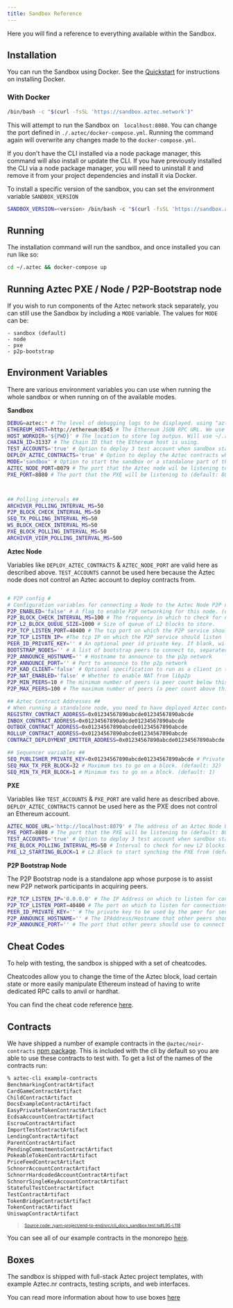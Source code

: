 ```yaml
---
title: Sandbox Reference
---
```


Here you will find a reference to everything available within the Sandbox.

## Installation

You can run the Sandbox using Docker. See the [Quickstart](../getting_started/quickstart.md#install-docker) for instructions on installing Docker.

### With Docker

```bash
/bin/bash -c "$(curl -fsSL 'https://sandbox.aztec.network')"
```

This will attempt to run the Sandbox on ` localhost:8080`. You can change the port defined in `./.aztec/docker-compose.yml`. Running the command again will overwrite any changes made to the `docker-compose.yml`.

If you don't have the CLI installed via a node package manager, this command will also install or update the CLI. If you have previously installed the CLI via a node package manager, you will need to uninstall it and remove it from your project dependencies and install it via Docker.

To install a specific version of the sandbox, you can set the environment variable `SANDBOX_VERSION`

```bash
SANDBOX_VERSION=<version> /bin/bash -c "$(curl -fsSL 'https://sandbox.aztec.network')"
```

## Running

The installation command will run the sandbox, and once installed you can run like so:

```bash
cd ~/.aztec && docker-compose up
```

## Running Aztec PXE / Node / P2P-Bootstrap node

If you wish to run components of the Aztec network stack separately, you can still use the Sandbox by including a `MODE` variable.
The values for `MODE` can be:

```
- sandbox (default)
- node
- pxe
- p2p-bootstrap
```

## Environment Variables

There are various environment variables you can use when running the whole sandbox or when running on of the available modes.

**Sandbox**

```sh
DEBUG=aztec:* # The level of debugging logs to be displayed. using "aztec:*" will log everything.
ETHEREUM_HOST=http://ethereum:8545 # The Ethereum JSON RPC URL. We use an anvil instance that runs in parallel to the sandbox on docker by default.
HOST_WORKDIR='${PWD}' # The location to store log outpus. Will use ~/.aztec where the docker-compose.yml file is stored by default.
CHAIN_ID=31337 # The Chain ID that the Ethereum host is using.
TEST_ACCOUNTS='true' # Option to deploy 3 test account when sandbox starts. (default: true)
DEPLOY_AZTEC_CONTRACTS='true' # Option to deploy the Aztec contracts when sandbox starts. (default: true)
MODE='sandbox' # Option to start the sandbox or a standalone part of the system. (default: sandbox)
AZTEC_NODE_PORT=8079 # The port that the Aztec node wil be listening to (default: 8079)
PXE_PORT=8080 # The port that the PXE will be listening to (default: 8080)



## Polling intervals ##
ARCHIVER_POLLING_INTERVAL_MS=50
P2P_BLOCK_CHECK_INTERVAL_MS=50
SEQ_TX_POLLING_INTERVAL_MS=50
WS_BLOCK_CHECK_INTERVAL_MS=50
PXE_BLOCK_POLLING_INTERVAL_MS=50
ARCHIVER_VIEM_POLLING_INTERVAL_MS=500
```

**Aztec Node**

Variables like `DEPLOY_AZTEC_CONTRACTS` & `AZTEC_NODE_PORT` are valid here as described above.
`TEST_ACCOUNTS` cannot be used here because the Aztec node does not control an Aztec account to deploy contracts from.

```sh

# P2P config #
# Configuration variables for connecting a Node to the Aztec Node P2P network. You'll need a running P2P-Bootstrap node to connect to.
P2P_ENABLED='false' # A flag to enable P2P networking for this node. (default: false)
P2P_BLOCK_CHECK_INTERVAL_MS=100 # The frequency in which to check for new L2 blocks.
P2P_L2_BLOCK_QUEUE_SIZE=1000 # Size of queue of L2 blocks to store.
P2P_TCP_LISTEN_PORT=40400 # The tcp port on which the P2P service should listen for connections.
P2P_TCP_LISTEN_IP= #The tcp IP on which the P2P service should listen for connections.
PEER_ID_PRIVATE_KEY='' # An optional peer id private key. If blank, will generate a random key.
BOOTSTRAP_NODES='' # A list of bootstrap peers to connect to, separated by commas
P2P_ANNOUNCE_HOSTNAME='' # Hostname to announce to the p2p network
P2P_ANNOUNCE_PORT='' # Port to announce to the p2p network
P2P_KAD_CLIENT='false' # Optional specification to run as a client in the Kademlia routing protocol.
P2P_NAT_ENABLED='false' # Whether to enable NAT from libp2p
P2P_MIN_PEERS=10 # The minimum number of peers (a peer count below this will cause the node to look for more peers)
P2P_MAX_PEERS=100 # The maximum number of peers (a peer count above this will cause the node to refuse connection attempts)

## Aztec Contract Addresses ##
# When running a standalone node, you need to have deployed Aztec contracts on your Ethereum host, then declare their addresses as env variables.
REGISTRY_CONTRACT_ADDRESS=0x01234567890abcde01234567890abcde
INBOX_CONTRACT_ADDRESS=0x01234567890abcde01234567890abcde
OUTBOX_CONTRACT_ADDRESS=0x01234567890abcde01234567890abcde
ROLLUP_CONTRACT_ADDRESS=0x01234567890abcde01234567890abcde
CONTRACT_DEPLOYMENT_EMITTER_ADDRESS=0x01234567890abcde01234567890abcde

## Sequencer variables ##
SEQ_PUBLISHER_PRIVATE_KEY=0x01234567890abcde01234567890abcde # Private key of an ethereum account that will be used by the sequencer to publish blocks.
SEQ_MAX_TX_PER_BLOCK=32 # Maximum txs to go on a block. (default: 32)
SEQ_MIN_TX_PER_BLOCK=1 # Minimum txs to go on a block. (default: 1)
```

**PXE**

Variables like `TEST_ACCOUNTS` & `PXE_PORT` are valid here as described above.
`DEPLOY_AZTEC_CONTRACTS` cannot be used here as the PXE does not control an Ethereum account.

```sh
AZTEC_NODE_URL='http://localhost:8079' # The address of an Aztec Node URL that the PXE will connect to (default: http://localhost:8079)
PXE_PORT=8080 # The port that the PXE will be listening to (default: 8080)
TEST_ACCOUNTS='true' # Option to deploy 3 test account when sandbox starts. (default: true)
PXE_BLOCK_POLLING_INTERVAL_MS=50 # Interval to check for new L2 blocks. (default: 50)
PXE_L2_STARTING_BLOCK=1 # L2 Block to start synching the PXE from (default: 1)
```

**P2P Bootstrap Node**

The P2P Bootstrap node is a standalone app whose purpose is to assist new P2P network participants in acquiring peers.

```sh
P2P_TCP_LISTEN_IP='0.0.0.0' # The IP Address on which to listen for connections.
P2P_TCP_LISTEN_PORT=40400 # The port on which to listen for connections.
PEER_ID_PRIVATE_KEY='' # The private key to be used by the peer for secure communications with other peers. This key will also be used to derive the Peer ID.
P2P_ANNOUNCE_HOSTNAME='' # The IPAddress/Hostname that other peers should use to connect to this node, this may be different to P2P_TCP_LISTEN_IP if e.g. the node is behind a NAT.
P2P_ANNOUNCE_PORT='' # The port that other peers should use to connect to this node, this may be different to P2P_TCP_LISTEN_PORT if e.g. the node is behind a NAT.
```

## Cheat Codes

To help with testing, the sandbox is shipped with a set of cheatcodes.

Cheatcodes allow you to change the time of the Aztec block, load certain state or more easily manipulate Ethereum instead of having to write dedicated RPC calls to anvil or hardhat.

You can find the cheat code reference [here](../testing/cheat_codes.md).

## Contracts

We have shipped a number of example contracts in the `@aztec/noir-contracts` [npm package](https://www.npmjs.com/package/@aztec/noir-contracts). This is included with the cli by default so you are able to use these contracts to test with. To get a list of the names of the contracts run:

```bash title="example-contracts" showLineNumbers
% aztec-cli example-contracts
BenchmarkingContractArtifact
CardGameContractArtifact
ChildContractArtifact
DocsExampleContractArtifact
EasyPrivateTokenContractArtifact
EcdsaAccountContractArtifact
EscrowContractArtifact
ImportTestContractArtifact
LendingContractArtifact
ParentContractArtifact
PendingCommitmentsContractArtifact
PokeableTokenContractArtifact
PriceFeedContractArtifact
SchnorrAccountContractArtifact
SchnorrHardcodedAccountContractArtifact
SchnorrSingleKeyAccountContractArtifact
StatefulTestContractArtifact
TestContractArtifact
TokenBridgeContractArtifact
TokenContractArtifact
UniswapContractArtifact
```

> <sup><sub><a href="https://github.com/AztecProtocol/aztec-packages/blob/master//yarn-project/end-to-end/src/cli_docs_sandbox.test.ts#L95-L118" target="_blank" rel="noopener noreferrer">Source code: /yarn-project/end-to-end/src/cli_docs_sandbox.test.ts#L95-L118</a></sub></sup>

You can see all of our example contracts in the monorepo [here](https://github.com/AztecProtocol/aztec-packages/tree/master/yarn-project/noir-contracts/src/contracts).

## Boxes

The sandbox is shipped with full-stack Aztec project templates, with example Aztec.nr contracts, testing scripts, and web interfaces.

You can read more information about how to use boxes [here](./blank_box.md)
